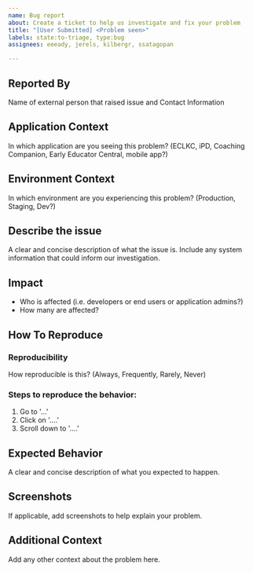 ```yaml
---
name: Bug report
about: Create a ticket to help us investigate and fix your problem
title: "[User Submitted] <Problem seen>"
labels: state:to-triage, type:bug
assignees: eeeady, jerels, kilbergr, ssatagopan

---
```


## Reported By
Name of external person that raised issue and Contact Information

## Application Context
In which application are you seeing this problem? (ECLKC, iPD, Coaching Companion, Early Educator Central, mobile app?)

## Environment Context
In which environment are you experiencing this problem? (Production, Staging, Dev?)

## Describe the issue
A clear and concise description of what the issue is. Include any system information that could inform our investigation.

## Impact
* Who is affected (i.e. developers or end users or application admins?)
* How many are affected?

## How To Reproduce
### Reproducibility
How reproducible is this? (Always, Frequently, Rarely, Never)

### Steps to reproduce the behavior:
1. Go to '...'
2. Click on '....'
3. Scroll down to '....'

## Expected Behavior
A clear and concise description of what you expected to happen.

## Screenshots
If applicable, add screenshots to help explain your problem.

## Additional Context
Add any other context about the problem here.
